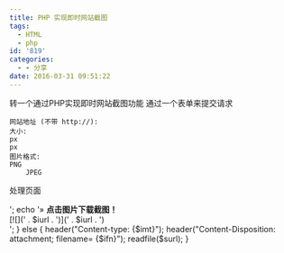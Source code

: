 ```yaml
---
title: PHP 实现即时网站截图
tags:
  - HTML
  - php
id: '819'
categories:
  - - 分享
date: 2016-03-31 09:51:22
---
```


转一个通过PHP实现即时网站截图功能 通过一个表单来提交请求

    网站地址 (不带 http://):
    大小:
    px
    px
    图片格式:
    PNG
        JPEG 

处理页面

';
    echo '» **点击图片下载截图！**  
[![](' . $iurl . ')](' . $iurl . ')  
';
} else {
    header("Content-type: {$imt}");
    header("Content-Disposition: attachment; filename= {$ifn}");
    readfile($surl);
}